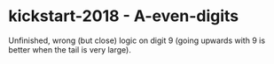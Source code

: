 # kickstart-2018 - A-even-digits

Unfinished, wrong (but close) logic on digit 9
(going upwards with 9 is better when the tail is very large).
